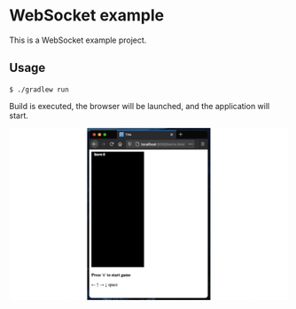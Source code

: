 # WebSocket example

This is a WebSocket example project.


## Usage

```
$ ./gradlew run
```

Build is executed, the browser will be launched, and the application will start.

![tetris](doc/images/tetris.gif)

